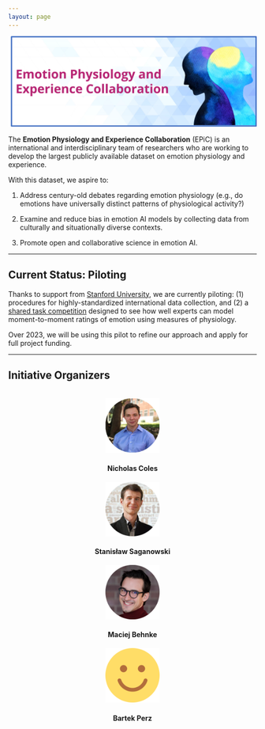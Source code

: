 ```yaml
---
layout: page
---
```


<img src="/assets/img/epic_banner.png" alt="" />

The <b>Emotion Physiology and Experience Collaboration</b> (EPiC) is an international and interdisciplinary team of researchers who are working to develop the largest publicly available dataset on emotion physiology and experience.

With this dataset, we aspire to:
1. Address century-old debates regarding emotion physiology (e.g., do emotions have universally distinct patterns of physiological activity?)

2. Examine and reduce bias in emotion AI models by collecting data from culturally and situationally diverse contexts.

3. Promote open and collaborative science in emotion AI.

***

##  Current Status: Piloting

Thanks to support from <a href = "https://propelgrants.stanford.edu/">Stanford University</a>, we are currently piloting: (1) procedures for highly-standardized international data collection, and (2) a <a href = "https://epic-collab.github.io/competition/">shared task competition</a> designed to see how well experts can model moment-to-moment ratings of emotion using measures of physiology.  

Over 2023, we will be using this pilot to refine our approach and apply for full project funding.

***

## Initiative Organizers

<section>
	<br>
	<div class="container">
		<div class="row justify-content-around">
		  <div class="col-lg-4 col-md-4 col-sm-4 col-xs-4" align="center">
		    <img src="/assets/img/Coles_headshot.jpg" alt="" width="110" height="110">
			   <h4>Nicholas Coles</h4>
		  </div>
      		  <div class="col-lg-4 col-md-4 col-sm-4 col-xs-4" align="center">
		    <img src="/assets/img/Saganowski_headshot.jpg" alt="" width="110" height="110">
			   <h4>Stanisław Saganowski</h4>
		  </div>
		  <div class="col-lg-4 col-md-4 col-sm-4 col-xs-4" align="center">
		    <img src="/assets/img/Behnke_headshot.jpg" alt="" width="110" height="110">
			   <h4>Maciej Behnke</h4>
		  </div>
		  <div class="col-sm-12">
        			<p>   </p>
    		  </div>
	 	  <div class="col-lg-4 col-md-4 col-sm-4 col-xs-4" align="center">
		    <img src="/assets/img/Perz_headshot.png" alt="" width="110" height="110">
			   <h4>Bartek Perz</h4>
		  </div>
	  </div>
	</div>
</section>